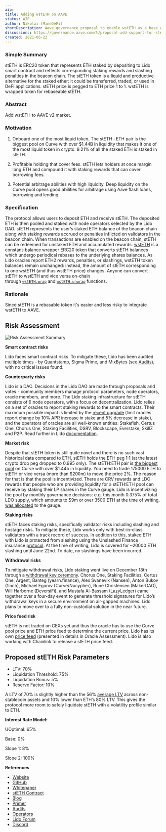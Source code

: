 ```yaml
---
aip: 
title: Adding wstETH on AAVE
status: WIP
author: Nikolai (MineDeFi)
shortDescription: Aave governance proposal to enable wstETH as a base asset
discussions: https://governance.aave.com/t/proposal-add-support-for-steth-lido/2123/14
created: 2021-06-22
---
```

### Simple Summary
stETH is ERC20 token that represents ETH staked by depositing to Lido smart contract and reflects corresponding staking rewards and slashing penalties in the beacon chain. The stETH token is a liquid and productive alternative for the staked ether: it could be transferred, traded, or used in DeFi applications.
stETH price is pegged to ETH price 1 to 1. wstETH is wrapped token for rebaseable stETH.

### Abstract
Add wstETH to AAVE v2 market.

### Motivation
1. Onboard one of the most liquid token.
The stETH : ETH pair is the biggest pool on Curve with over $1.44B in liquidity that makes it one of the most liquid token in crypto. 9.21% of all the staked ETH is staked in stETH.

2. Profitable holding that cover fees.
stETH lets holders at once margin long ETH and compound it with staking rewards that can cover borrowing fees. 

3. Potential arbitrage abilities with high liquidity.
Deep liquidity on the Curve pool opens good abilities for arbitrage using Aave flash loans, borrowing and lending.

### Specification
The protocol allows users to deposit ETH and receive stETH. The deposited ETH is then pooled and staked with node operators selected by the Lido DAO. stETH represents the user’s staked ETH balance of the beacon chain along with staking rewards accrued or penalties inflicted on validators in the beacon chain. When transactions are enabled on the beacon chain, stETH can be redeemed for unstaked ETH and accumulated rewards. 
[wstETH](https://docs.lido.fi/contracts/wsteth) is a constant-balance wrapper ERC20 token that converts stETH balances which undergo periodical rebases to the underlying shares balances. As Lido oracles report ETH2 rewards, penalties, or slashings, wstETH token balances remain unchanged: instead, the amount of stETH corresponding to one wstETH (and thus wstETH price) changes. Anyone can convert stETH to wstETH and vice versa on-chain through [`wstETH.wrap`](https://docs.lido.fi/contracts/wsteth#wrap) and [`wstETH.unwrap`](https://docs.lido.fi/contracts/wsteth#unwrap) functions.

### Rationale
Since stETH is a rebasable token it's easier and less risky to integrate wstETH to AAVE.

## Risk Assessment
![Risk Assessment Summary](https://lh3.googleusercontent.com/04UNUJOQjcpofALvEecOep-PPcPzon-lttLraleyVlNz687dMwmH7uGfuQ2ALLe8iDDgbl24NnRKGbNXmbPS6_TqcDykJudgOT27Zu97jpdfQSRx5AajIuHtEE4s-w2g3WJeA7PA)

**Smart contract risks**

Lido faces smart contract risks. To mitigate these, Lido has been audited multiple times - by Quantstamp, Sigma Prime, and MixBytes (see [Audits](https://github.com/lidofinance/audits)), with no critical issues found.

**Counterparty risks**

Lido is a DAO. Decisions in the Lido DAO are made through proposals and votes - community members manage protocol parameters, node operators, oracle members, and more. The Lido staking infrastructure for stETH consists of 9 node operators, with a focus on decentralization.
Lido relies on a set of oracles to report staking rewards to the smart contracts. Their maximum possible impact is limited by the [recent upgrade](https://github.com/lidofinance/lido-improvement-proposals/blob/develop/LIPS/lip-2.md#sanity-checks-the-oracles-reports-by-configurable-values) (limit oracles report change by 10% APR increase in stake and 5% decrease in stake), and the operators of oracles are all well-known entities: Stakefish, Certus One, Chorus One, Staking Facilities, DSRV, Blockscape, Everstake, SkillZ and P2P.
Read further in Lido [documentation](https://docs.lido.fi/token-guides/steth-superuser-functions/).

**Market risk**

Despite that stETH token is still quite novel and there is no such vast historical data compared to ETH, stETH holds the ETH peg 1:1 (at the latest crypto drop peg dropped to 0.995 only).
The stETH:ETH pair is [the biggest pool](https://curve.fi/steth) on Curve with over $1.44b in liquidity. You need to trade 175000 ETH to stETH or vice versa (more than $200m) to move the price 2%. The reason for that is that the pool is incentivized. There are CRV rewards and LDO rewards that people who are providing liquidity for a stETH:ETH pool can receive by staking their LP shares in the Curve gauge. Lido is incentivizing the pool by monthly governance decisions: e.g. this month 0.375% of total LDO supply, which amounts to $9m or over 3500 ETH at the time of writing, [was allocated](https://research.lido.fi/t/curve-proposal-continue-ldo-reward-initiative-with-3-750-000-ldo-0-375/602) to the gauge.

**Staking risks**

stETH faces staking risks, specifically validator risks including slashing and hostage risks. To mitigate these, Lido works only with best-in-class validators with a track record of success. In addition to this, staked ETH with Lido is protected from slashing using the Unslashed Finance insurance [protocol](https://app.unslashed.finance/policies/Lido%20(ETH%202.0)%205pc%20slashing%20policy.pdf). At the time of writing, Lido is covered for ~20000 ETH slashing until June 22nd. To date, no slashings have been incurred.

**Withdrawal risks**

To mitigate withdrawal risks, Lido staking went live on December 18th through a [withdrawal key ceremony](https://blog.lido.fi/lido-withdrawal-key-ceremony/). Chorus One, Staking Facilities, Certus One, Argent, Banteg (yearn.finance), Alex Svanevik (Nansen), Anton Bukov (1inch), Michael Egorov (Curve/Nucypher), Rune Christensen (MakerDAO), Will Harborne (DeversiFi), and Mustafa Al-Bassam (LazyLedger) came together over a four-day event to generate threshold signatures for Lido’s withdrawal keys in a secure environment on air-gapped machines. Lido plans to move over to a fully non-custodial solution in the near future.

**Price feed risk**

stETH is not traded on CEXs yet and thus the oracle has to use the Curve pool price and ETH price feed to determine the current price. Lido has its own [price feed](https://github.com/lidofinance/steth-price-feed) (presented in details in Oracle Assessment). Lido is also working with Chainlink to release a stETH price feed.

## Proposed stETH Risk Parameters

- LTV: 70%
- Liquidation Threshold: 75%
- Liquidation Bonus: 5%
- Reserve Factor: 10%

A LTV of 70% is slightly higher than the 56% [average LTV](https://docs.aave.com/risk/asset-risk/risk-parameters) across non-stablecoin assets and 10% lower than ETH’s 80% LTV. This gives the protocol more room to safely liquidate stETH with a volatility profile similar to ETH.

**Interest Rate Model:**

UOptimal: 65%

Base: 0%

Slope 1: 8%

Slope 2: 100%

**References**

- [Website](https://lido.fi/)
- [GitHub](https://github.com/lidofinance)
- [Whitepaper](https://github.com/lidofinance/lido-dao/blob/master/README.md)
- [stETH Contract](https://www.notion.so/20de3a18e5e111b5eaab095312d7fe84)
- [Blog](https://blog.lido.fi/)
- [Primer](https://lido.fi/static/Lido:Ethereum-Liquid-Staking.pdf)
- [Audits](https://github.com/lidofinance/audits)
- [Operators](https://stake.lido.fi/key-checker/existing)
- [Lido Forum](https://research.lido.fi/)
- [Discord](https://discord.com/invite/vgdPfhZ)

